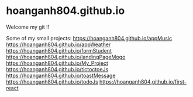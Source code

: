 # hoanganh804.github.io

Welcome my git !!

Some of my small projects:
https://hoanganh804.github.io/appMusic
https://hoanganh804.github.io/appWeather
https://hoanganh804.github.io/formStudent
https://hoanganh804.github.io/landingPageMogo
https://hoanganh804.github.io/My_Project
https://hoanganh804.github.io/tictoctoeJs
https://hoanganh804.github.io/toastMessage
https://hoanganh804.github.io/todoJs
https://hoanganh804.github.io/first-react
